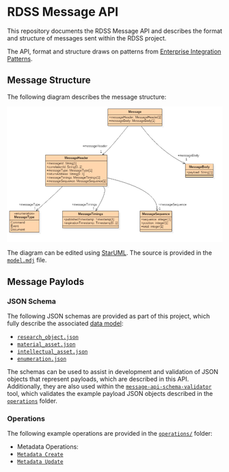 # RDSS Message API

This repository documents the RDSS Message API and describes the format and structure of messages sent within the RDSS project.

The API, format and structure draws on patterns from [Enterprise Integration Patterns](http://www.enterpriseintegrationpatterns.com/).

## Message Structure

The following diagram describes the message structure:

![Message Structure](model/model.png)

The diagram can be edited using [StarUML](http://staruml.io/). The source is provided in the [`model.mdj`](model/model.mdj) file.

## Message Paylods

### JSON Schema

The following JSON schemas are provided as part of this project, which fully describe the associated [data model](https://github.com/JiscRDSS/rdss-canonical-data-model):

- [`research_object.json`](schemas/research_object.json)
- [`material_asset.json`](schemas/material_asset.json)
- [`intellectual_asset.json`](schemas/intellectual_asset.json)
- [`enumeration.json`](schemas/enumeration.json)

The schemas can be used to assist in development and validation of JSON objects that represent payloads, which are described in this API. Additionally, they are also used within the [`message-api-schema-validator`](message-api-schema-validator/) tool, which validates the example payload JSON objects described in the [`operations`](operations/) folder.

### Operations

The following example operations are provided in the [`operations/`](operations/) folder:

- Metadata Operations:
 - [`Metadata Create`](operations/metadata/create/)
 - [`Metadata Update`](operations/metadata/update/)
